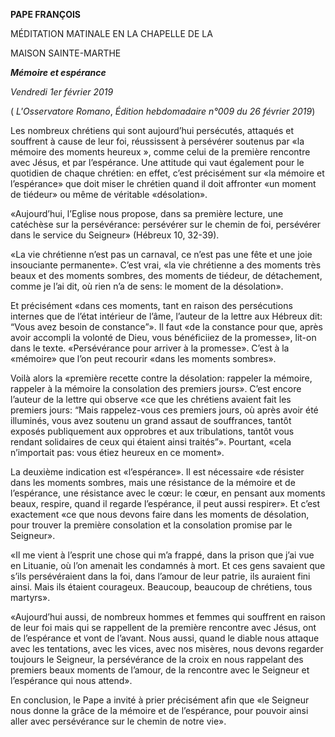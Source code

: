 **PAPE FRANÇOIS**

MÉDITATION MATINALE EN LA CHAPELLE DE LA

MAISON SAINTE-MARTHE

***Mémoire et espérance***

*Vendredi 1er février 2019*

( *L'Osservatore Romano*, *Édition hebdomadaire n°009 du 26 février 2019*)

Les nombreux chrétiens qui sont aujourd’hui persécutés, attaqués et souffrent à cause de leur foi, réussissent à persévérer soutenus par «la mémoire des moments heureux », comme celui de la première rencontre avec Jésus, et par l’espérance. Une attitude qui vaut également pour le quotidien de chaque chrétien: en effet, c’est précisément sur «la mémoire et l’espérance» que doit miser le chrétien quand il doit affronter «un moment de tiédeur» ou même de véritable «désolation».

«Aujourd’hui, l’Eglise nous propose, dans sa première lecture, une catéchèse sur la persévérance: persévérer sur le chemin de foi, persévérer dans le service du Seigneur» (Hébreux 10, 32-39).

«La vie chrétienne n’est pas un carnaval, ce n’est pas une fête et une joie insouciante permanente». C’est vrai, «la vie chrétienne a des moments très beaux et des moments sombres, des moments de tiédeur, de détachement, comme je l’ai dit, où rien n’a de sens: le moment de la désolation».

Et précisément «dans ces moments, tant en raison des persécutions internes que de l’état intérieur de l’âme, l’auteur de la lettre aux Hébreux dit: “Vous avez besoin de constance”». Il faut «de la constance pour que, après avoir accompli la volonté de Dieu, vous bénéficiiez de la promesse», lit-on dans le texte. «Persévérance pour arriver à la promesse». C’est à la «mémoire» que l’on peut recourir «dans les moments sombres».

Voilà alors la «première recette contre la désolation: rappeler la mémoire, rappeler à la mémoire la consolation des premiers jours». C’est encore l’auteur de la lettre qui observe «ce que les chrétiens avaient fait les premiers jours: “Mais rappelez-vous ces premiers jours, où après avoir été illuminés, vous avez soutenu un grand assaut de souffrances, tantôt exposés publiquement aux opprobres et aux tribulations, tantôt vous rendant solidaires de ceux qui étaient ainsi traités”». Pourtant, «cela n’importait pas: vous étiez heureux en ce moment».

La deuxième indication est «l’espérance». Il est nécessaire «de résister dans les moments sombres, mais une résistance de la mémoire et de l’espérance, une résistance avec le cœur: le cœur, en pensant aux moments beaux, respire, quand il regarde l’espérance, il peut aussi respirer». Et c’est exactement «ce que nous devons faire dans les moments de désolation, pour trouver la première consolation et la consolation promise par le Seigneur».

«Il me vient à l’esprit une chose qui m’a frappé, dans la prison que j’ai vue en Lituanie, où l’on amenait les condamnés à mort. Et ces gens savaient que s’ils persévéraient dans la foi, dans l’amour de leur patrie, ils auraient fini ainsi. Mais ils étaient courageux. Beaucoup, beaucoup de chrétiens, tous martyrs».

«Aujourd’hui aussi, de nombreux hommes et femmes qui souffrent en raison de leur foi mais qui se rappellent de la première rencontre avec Jésus, ont de l’espérance et vont de l’avant. Nous aussi, quand le diable nous attaque avec les tentations, avec les vices, avec nos misères, nous devons regarder toujours le Seigneur, la persévérance de la croix en nous rappelant des premiers beaux moments de l’amour, de la rencontre avec le Seigneur et l’espérance qui nous attend».

En conclusion, le Pape a invité à prier précisément afin que «le Seigneur nous donne la grâce de la mémoire et de l’espérance, pour pouvoir ainsi aller avec persévérance sur le chemin de notre vie».